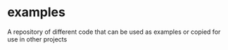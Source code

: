 # examples
A repository of different code that can be used as examples or copied for use in other projects
